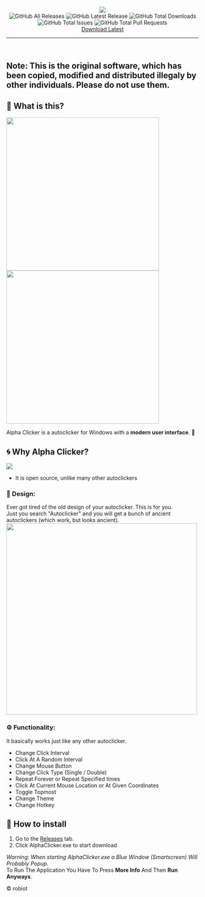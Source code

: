 
<div align="center" >
  <br>
  <img src="https://raw.githubusercontent.com/robiot/AlphaClicker/main/.github/Images/banner.png">
  <br>
  
  <img alt="GitHub All Releases" src="https://img.shields.io/github/contributors/robiot/AlphaClicker?label=Contributors">
  <img alt="GitHub Latest Release" src="https://img.shields.io/github/v/tag/robiot/AlphaClicker?label=Latest%20Release">
  <img alt="GitHub Total Downloads" src="https://img.shields.io/github/downloads/robiot/AlphaClicker/total?label=GitHub%20Downloads">
  <img alt="GitHub Total Issues" src="https://img.shields.io/github/issues/robiot/AlphaClicker?label=Issues">  
  <img alt="GitHub Total Pull Requests" src="https://img.shields.io/github/issues-pr-raw/robiot/AlphaClicker?label=Open%20Pull%20Requests">
  
  <br>
  <a href="https://github.com/robiot/AlphaClicker/releases/latest/download/AlphaClicker.exe">Download Latest</a>
  <hr>
</div>
<br>

## Note: This is the original software, which has been copied, modified and distributed illegaly by other individuals. Please do not use them.
 
:thinking: What is this?
------------------
<img src="https://raw.githubusercontent.com/robiot/AlphaClicker/main/.github/Images/alphaclicker.png" width=400/><img src="https://raw.githubusercontent.com/robiot/AlphaClicker/main/.github/Images/alphaclicker-dark.png" width=400/>

Alpha Clicker is a autoclicker for Windows with a **modern user interface**. :art:

:cyclone: Why Alpha Clicker?
------------------
<img src="https://raw.githubusercontent.com/robiot/AlphaClicker/main/.github/Images/showcase.gif" />
 
 - It is open source, unlike many other autoclickers


### :art: Design:
Ever got tired of the old design of your autoclicker. This is for you. \
Just you search "Autoclicker" and you will get a bunch of ancient autoclickers (which work, but looks ancient).
<img src="https://raw.githubusercontent.com/robiot/AlphaClicker/main/.github/Images/otherclickers.png" width=500/>

### :gear: Functionality:
It basically works just like any other autoclicker.
 - Change Click Interval
 - Click At A Random Interval
 - Change Mouse Button
 - Change Click Type (Single / Double)
 - Repeat Forever or Repeat Specified times
 - Click At Current Mouse Location or At Given Coordinates
 - Toggle Topmost
 - Change Theme
 - Change Hotkey
 
:book: How to install
------------------
 1. Go to the [Releases](https://github.com/robiot/AlphaClicker/releases/latest) tab.
 2. Click AlphaClicker.exe to start download
 
 *Warning: When starting AlphaClicker.exe a Blue Window (Smartscreen) Will Probably Popup.* \
 To Run The Application You Have To Press **More Info** And Then **Run Anyways**.

© robiot
